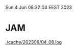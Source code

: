 Sun  4 Jun 08:32:04 EEST 2023
# JAM
<a href='./cache/202306/04_08.log'>./cache/202306/04_08.log</a>
